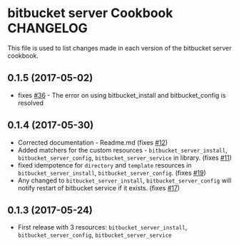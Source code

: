 # bitbucket server Cookbook CHANGELOG

This file is used to list changes made in each version of the bitbucket server cookbook.

## 0.1.5 (2017-05-02)
- fixes [#36](/bharathcp/bitbucket_server/issues/36) - The error on using bitbucket_install and bitbucket_config is resolved
## 0.1.4 (2017-05-30)

- Corrected documentation - Readme.md (fixes [#12](/bharathcp/bitbucket_server/issues/12))
- Added matchers for the custom resources - `bitbucket_server_install`, `bitbucket_server_config`, `bitbucket_server_service` in library. (fixes [#11](/bharathcp/bitbucket_server/issues/11))
- fixed idempotence for `directory` and `template` resources in `bitbucket_server_install`, `bitbucket_server_config`. (fixes [#19](/bharathcp/bitbucket_server/issues/19))
- Any changed to `bitbucket_server_install`, `bitbucket_server_config` will notify restart of bitbucket service if it exists. (fixes [#17](/bharathcp/bitbucket_server/issues/17))

## 0.1.3 (2017-05-24)

- First release with 3 resources: `bitbucket_server_install`, `bitbucket_server_config`, `bitbucket_server_service`